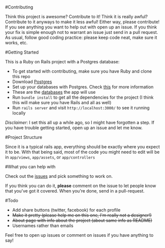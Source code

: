#Contributing

Think this project is awesome? Contribute to it! Think it is really awful? Contribute to it anyways to make it less awful! Either way, please contribute! If you see anything you want to help out with open up an issue. If you think your fix is simple enough not to warrant an issue just send in a pull request. As usual, follow good coding practice: please keep code neat, make sure it works, etc.

#Getting Started 

This is a Ruby on Rails project with a Postgres database:

 - To get started with contributing, make sure you have Ruby and clone this repo
 - Download [Postgres](http://postgresapp.com/)
  - Set up your databases with Postgres. Check [this](https://www.tutorialspoint.com/postgresql/postgresql_create_database.htm) for more information
  - These are the [databases](https://github.com/2016rshah/bookshelf/blob/master/config/database.yml) the app will use
 - Run `bundle install` to get all the dependencies for the project (I think this will make sure you have Rails and all as well)
 - Run `rails server` and visit `http://localhost:3000/` to see it running locally

*Disclaimer*: I set this all up a while ago, so I might have forgotten a step. If you have trouble getting started, open up an issue and let me know.

#Project Structure

Since it is a typical rails app, everything should be exactly where you expect it to be. With that being said, most of the code you might need to edit will be in `app/views`, `app/assets`, or `app/controllers`

#What you can help with

Check out the [issues](https://github.com/2016rshah/bookshelf/issues) and pick something to work on.

If you think you can do it, **please** comment on the issue to let people know that you've got it covered. When you're done, send in a pull-request.

#Todo
 - Add share buttons (twitter, facebook) for each profile
 - ~~Make it pretty (please help me on this one, I'm really not a designer!)~~
 - ~~About page with info about the project (about same info as README)~~
 - Usernames rather than emails

Feel free to open up issues or comment on issues if you have anything to say!
